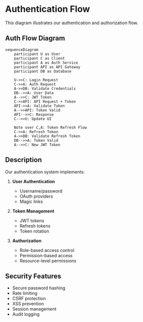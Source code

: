 # Authentication Flow

This diagram illustrates our authentication and authorization flow.

## Auth Flow Diagram

```mermaid
sequenceDiagram
    participant U as User
    participant C as Client
    participant A as Auth Service
    participant API as API Gateway
    participant DB as Database

    U->>C: Login Request
    C->>A: Auth Request
    A->>DB: Validate Credentials
    DB-->>A: User Data
    A-->>C: JWT Token
    C->>API: API Request + Token
    API->>A: Validate Token
    A-->>API: Token Valid
    API-->>C: Response
    C-->>U: Update UI

    Note over C,A: Token Refresh Flow
    C->>A: Refresh Token
    A->>DB: Validate Refresh Token
    DB-->>A: Token Valid
    A-->>C: New JWT Token
```

## Description

Our authentication system implements:

1. **User Authentication**

   - Username/password
   - OAuth providers
   - Magic links

2. **Token Management**

   - JWT tokens
   - Refresh tokens
   - Token rotation

3. **Authorization**
   - Role-based access control
   - Permission-based access
   - Resource-level permissions

## Security Features

- Secure password hashing
- Rate limiting
- CSRF protection
- XSS prevention
- Session management
- Audit logging
